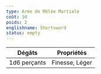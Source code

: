 ```yaml
---
type: Arme de Mêlée Martiale
coût: 10
poids: 2
englishname: Shortsword
status: empty
---
```


| Dégâts       | Propriétés     |
| ------------ | -------------- |
| 1d6 perçants | Finesse, Léger |

